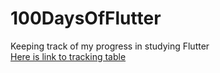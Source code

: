 # 100DaysOfFlutter
Keeping track of my progress in studying Flutter\
[Here is link to tracking table](https://www.notion.so/5d178c011644481aa33eb1d98f9b897c?v=25156b63cfbb4315ade7b98d9f3009ce&pvs=4)
